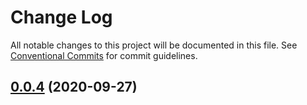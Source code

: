 # Change Log

All notable changes to this project will be documented in this file.
See [Conventional Commits](https://conventionalcommits.org) for commit guidelines.

## [0.0.4](https://github.com/smykhailov/react-templates/compare/@ostapoff/cra-template-fluent-ui@0.0.2...@ostapoff/cra-template-fluent-ui@0.0.4) (2020-09-27)
